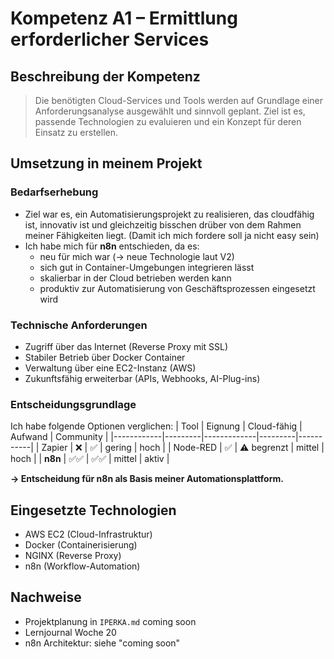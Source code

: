 # Kompetenz A1 – Ermittlung erforderlicher Services

## Beschreibung der Kompetenz
> Die benötigten Cloud-Services und Tools werden auf Grundlage einer Anforderungsanalyse ausgewählt und sinnvoll geplant. Ziel ist es, passende Technologien zu evaluieren und ein Konzept für deren Einsatz zu erstellen.

## Umsetzung in meinem Projekt

### Bedarfserhebung
- Ziel war es, ein Automatisierungsprojekt zu realisieren, das cloudfähig ist, innovativ ist und gleichzeitig bisschen drüber von dem Rahmen meiner Fähigkeiten liegt. (Damit ich mich fordere soll ja nicht easy sein) 
- Ich habe mich für **n8n** entschieden, da es:
  - neu für mich war (→ neue Technologie laut V2)
  - sich gut in Container-Umgebungen integrieren lässt
  - skalierbar in der Cloud betrieben werden kann
  - produktiv zur Automatisierung von Geschäftsprozessen eingesetzt wird

### Technische Anforderungen
- Zugriff über das Internet (Reverse Proxy mit SSL)
- Stabiler Betrieb über Docker Container
- Verwaltung über eine EC2-Instanz (AWS)
- Zukunftsfähig erweiterbar (APIs, Webhooks, AI-Plug-ins)

### Entscheidungsgrundlage
Ich habe folgende Optionen verglichen:
| Tool       | Eignung | Cloud-fähig | Aufwand | Community |
|------------|---------|-------------|---------|-----------|
| Zapier     | ❌      | ✅          | gering  | hoch      |
| Node-RED   | ✅      | ⚠️ begrenzt | mittel  | hoch      |
| **n8n**    | ✅✅     | ✅✅         | mittel  | aktiv     |

**→ Entscheidung für n8n als Basis meiner Automationsplattform.**

## Eingesetzte Technologien
- AWS EC2 (Cloud-Infrastruktur)
- Docker (Containerisierung)
- NGINX (Reverse Proxy)
- n8n (Workflow-Automation)

## Nachweise
- Projektplanung in `IPERKA.md` coming soon
- Lernjournal Woche 20
- n8n Architektur: siehe "coming soon" 
